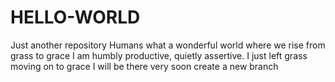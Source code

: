 # HELLO-WORLD
Just another repository
Humans 
what a wonderful world where we rise from grass to grace
I am humbly productive, quietly assertive. I just left grass moving on to grace I will be there very soon
create a new branch 
